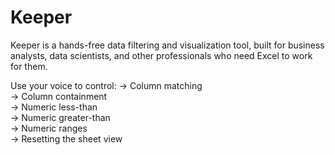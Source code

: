 # Keeper
Keeper is a hands-free data filtering and visualization tool, built for business analysts, data scientists, and other professionals who need Excel to work for them.

Use your voice to control:
-> Column matching  
-> Column containment  
-> Numeric less-than  
-> Numeric greater-than  
-> Numeric ranges  
-> Resetting the sheet view  

